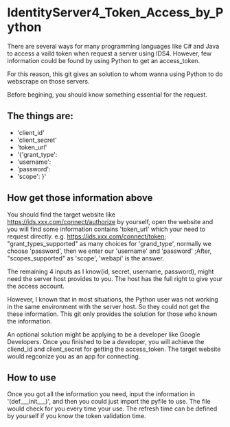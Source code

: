 # IdentityServer4_Token_Access_by_Python 

There are several ways for many programming languages like C# and Java to access a vaild token when request a server using IDS4.
However, few information could be found by using Python to get an access_token.

For this reason,
this git gives an solution to whom wanna using Python to do webscrape on those servers.



Before begining,
you should know something essential for the request.
## The things are:


* 'client_id'
* 'client_secret'
* 'token_url'
* '{'grant_type': 
*  'username': 
*  'password': 
*  'scope':  }'




## How get those information above
You should find the target website like https://ids.xxx.com/connect/authorize by yourself, open the website and you will find some information contains 'token_url' which your need to request directly. e.g. https://ids.xxx.com/connect/token; "grant_types_supported" as many choices for 'grand_type', normally we choose 'password', then we enter our 'username' and 'password' ;After, "scopes_supported" as 'scope', 'webapi' is the answer. 

The remaining 4 inputs as I know(id, secret, username, password), might need the server host provides to you. The host has the full right to give your the access account.

However, I known that in most situations, the Python user was not working in the same environment with the server host. So they could not get the these information. This git only provides the solution for those who known the information.

An optional solution might be applying to be a developer like Google Developers. Once you finished to be a developer, you will achieve the cliend_id and client_secret for getting the access_token. The target website would regconize you as an app for connecting.


## How to use
Once you got all the information you need, input the information in '(def___init___)', and then you could just import the pyfile to use. The file would check for you every time your use. The refresh time can be defined by yourself if you know the token validation time.


